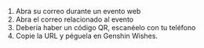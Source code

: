 1) Abra su correo durante un evento web
2) Abra el correo relacionado al evento
3) Debería haber un código QR, escanéelo con tu teléfono
4) Copie la URL y péguela en Genshin Wishes.
